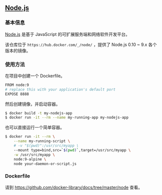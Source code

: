 ## [Node.js](https://hub.docker.com/_/node/)

### 基本信息

[Node.js](https://en.wikipedia.org/wiki/Node.js) 是基于 JavaScript 的可扩展服务端和网络软件开发平台。

该仓库位于 `https://hub.docker.com/_/node/` ，提供了 Node.js 0.10 ~ 9.x 各个版本的镜像。

### 使用方法

在项目中创建一个 Dockerfile。

```bash
FROM node:9
# replace this with your application's default port
EXPOSE 8888
```

然后创建镜像，并启动容器。

```bash
$ docker build -t my-nodejs-app
$ docker run -it --rm --name my-running-app my-nodejs-app
```

也可以直接运行一个简单容器。

```bash
$ docker run -it --rm \
    --name my-running-script \
    # -v "$(pwd)":/usr/src/myapp \
    --mount type=bind,src=`$(pwd)`,target=/usr/src/myapp \
    -w /usr/src/myapp \
    node:9-alpine \
    node your-daemon-or-script.js
```

### Dockerfile

请到 https://github.com/docker-library/docs/tree/master/node 查看。
